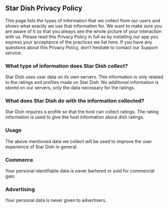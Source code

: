 ## Star Dish Privacy Policy

This page lists the types of information that we collect from our users and shows what exactly we use that information for. We want to make sure you are aware of it so that you always see the whole picture of your interaction with us. Please read this Privacy Policy in full as by installing our app you express your acceptance of the practices we list here. If you have any questions about this Privacy Policy, don’t hesitate to contact our Support service.

### What type of information does Star Dish collect?

‍Star Dish uses user data on its own servers. This information is only related to the ratings and profiles made on Star Dish. No additional information is stored on our servers, only the data necessary for the ratings.

### What does Star Dish do with the information collected?

‍‍Star Dish requires a profile so that the host can collect ratings. The rating information is used to give the host information about dish ratings.

### Usage

‍The above mentioned data we collect will be used to improve the user experience of Star Dish in general.

### Commerce

‍‍‍‍Your personal identifiable data is never bartered or sold for commercial gain.

### Advertising

‍‍‍‍‍Your personal data is never given to advertisers.

